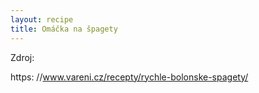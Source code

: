 ```yaml
---
layout: recipe
title: Omáčka na špagety 
---
```





Zdroj:

https:
//www.vareni.cz/recepty/rychle-bolonske-spagety/
